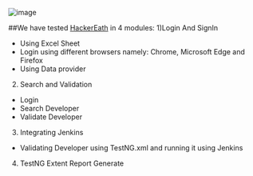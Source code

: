 ![image](https://user-images.githubusercontent.com/46700921/113923510-3c127380-9806-11eb-83ce-740616ffb0af.png)

##We have tested [HackerEath](https://www.hackerearth.com/) in 4 modules:
1)Login And SignIn
+ Using Excel Sheet
+ Login using different browsers namely: Chrome, Microsoft Edge and Firefox
+ Using Data provider

2) Search and Validation
+ Login
+ Search Developer
+ Validate Developer


3) Integrating Jenkins
+ Validating Developer using TestNG.xml and running it using Jenkins

4) TestNG Extent Report Generate






